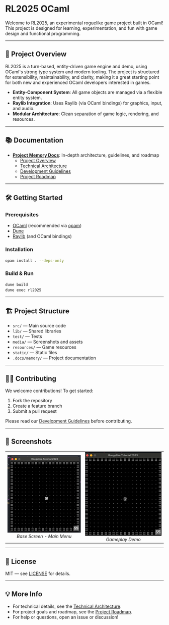 # RL2025 OCaml

Welcome to RL2025, an experimental roguelike game project built in OCaml! This project is designed for learning, experimentation, and fun with game design and functional programming.

---

## 🚀 Project Overview

RL2025 is a turn-based, entity-driven game engine and demo, using OCaml's strong type system and modern tooling. The project is structured for extensibility, maintainability, and clarity, making it a great starting point for both new and experienced OCaml developers interested in games.

- **Entity-Component System**: All game objects are managed via a flexible entity system.
- **Raylib Integration**: Uses Raylib (via OCaml bindings) for graphics, input, and audio.
- **Modular Architecture**: Clean separation of game logic, rendering, and resources.

---

## 📚 Documentation

- **[Project Memory Docs](.docs/memory/)**: In-depth architecture, guidelines, and roadmap
  - [Project Overview](.docs/memory/00_project_overview.md)
  - [Technical Architecture](.docs/memory/01_technical_architecture.md)
  - [Development Guidelines](.docs/memory/02_development_guidelines.md)
  - [Project Roadmap](.docs/memory/03_project_roadmap.md)

---

## 🛠️ Getting Started

### Prerequisites

- [OCaml](https://ocaml.org/) (recommended via [opam](https://opam.ocaml.org/))
- [Dune](https://dune.build/)
- [Raylib](https://www.raylib.com/) (and OCaml bindings)

### Installation

```sh
opam install . --deps-only
```

### Build & Run

```sh
dune build
dune exec rl2025
```

---

## 🏗️ Project Structure

- `src/` — Main source code
- `lib/` — Shared libraries
- `test/` — Tests
- `media/` — Screenshots and assets
- `resources/` — Game resources
- `static/` — Static files
- `.docs/memory/` — Project documentation

---

## 🧑‍💻 Contributing

We welcome contributions! To get started:

1. Fork the repository
2. Create a feature branch
3. Submit a pull request

Please read our [Development Guidelines](.docs/memory/02_development_guidelines.md) before contributing.

---

## 📸 Screenshots

<div align="center">
<table>
<tr>
<td width="400px" align="center">
  <img src="media/base_screen.png" alt="Base Screen" width="400px"/><br/>
  <em>Base Screen - Main Menu</em>
</td>
<td width="400px" align="center">
  <img src="media/play.gif" alt="Gameplay" width="400px"/><br/>
  <em>Gameplay Demo</em>
</td>
</tr>
</table>
</div>

---

## 📄 License

MIT — see [LICENSE](LICENSE) for details.

---

## 💡 More Info

- For technical details, see the [Technical Architecture](.docs/memory/01_technical_architecture.md).
- For project goals and roadmap, see the [Project Roadmap](.docs/memory/03_project_roadmap.md).
- For help or questions, open an issue or discussion!
